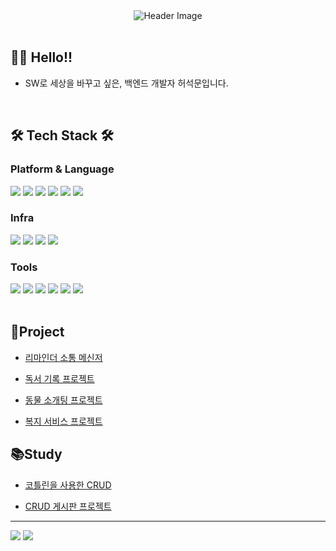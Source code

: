 <div align="center">
	<img src="https://capsule-render.vercel.app/api?type=wave&color=auto&height=300&section=header&text=Seokmun's%20github&fontSize=90" alt="Header Image">
</div>

<br>

## 👨‍💻 Hello!!
- SW로 세상을 바꾸고 싶은, 백엔드 개발자 허석문입니다.
	
<br>

## 🛠️ Tech Stack 🛠️


<div>
	
### Platform & Language
<img src="https://img.shields.io/badge/Java-007396?style=flat-square&logo=Java&logoColor=white" />
<img src="https://img.shields.io/badge/kotlin-7F52FF?style=flat-square&logo=Kotlin&logoColor=white" />
<img src="https://img.shields.io/badge/Spring-6DB33F?style=flat-square&logo=Spring&logoColor=white" />
<img src="https://img.shields.io/badge/Spring Boot-6DB33F?style=flat-square&logo=Spring Boot&logoColor=white" />
<img src="https://img.shields.io/badge/mysql-4479A1?style=flat-square&logo=mysql&logoColor=white" />
<img src="https://img.shields.io/badge/redis-DC382D?style=flat-square&logo=redis&logoColor=white" />

### Infra
<img src="https://img.shields.io/badge/AWS-232F3E?style=flat-square&logo=Amazon AWS&logoColor=white" />
<img src="https://img.shields.io/badge/docker-2496ED?style=flat-square&logo=docker&logoColor=white" />
<img src="https://img.shields.io/badge/NGINX-009639?style=flat-square&logo=NGINX&logoColor=white" />
<img src="https://img.shields.io/badge/Linux-FCC624?style=flat-square&logo=Linux&logoColor=white" />


### Tools
<img src="https://img.shields.io/badge/Git-F05032?style=flat-square&logo=Git&logoColor=white" />
<img src="https://img.shields.io/badge/Github-181717?style=flat-square&logo=GitHub&logoColor=white" />
<img src="https://img.shields.io/badge/github actions-2088FF?style=flat-square&logo=githubactions&logoColor=white" />
<img src="https://img.shields.io/badge/intellij idea-000000?style=flat-square&logo=intellijidea&logoColor=white" />
<img src="https://img.shields.io/badge/Slack-4A154B?style=flat-square&logo=Slack&logoColor=white" />
<img src="https://img.shields.io/badge/gitkraken-179287?style=flat-square&logo=gitkraken&logoColor=white" />

</div>

<br>

<div>
	
## 🚀Project
- [리마인더 소통 메신저](https://github.com/soma-baekgu/A-Maker-BE)

- [독서 기록 프로젝트](https://github.com/BookitList/BookitList_backend)

- [동물 소개팅 프로젝트](https://github.com/yourssu/SSUDate-Server)
  
- [복지 서비스 프로젝트](https://github.com/GGHDMS/bokgpt)

## 📚Study

- [코틀린을 사용한 CRUD](https://github.com/GGHDMS/kotlin-board)

- [CRUD 게시판 프로젝트](https://github.com/GGHDMS/board-project)

</div>
	
---

<p>
  <img src="https://github-readme-stats.vercel.app/api?username=GGHDMS&show_icons=true&theme=dracula" >
  <img src="http://mazassumnida.wtf/api/generate_badge?boj=gnivy303" >
</p>




